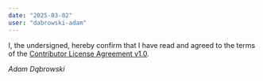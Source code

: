 ```yaml
---
date: "2025-03-02"
user: "dabrowski-adam"
---
```

I, the undersigned, hereby confirm that I have read and agreed to the terms of the [Contributor License Agreement v1.0](../cla.md).

*Adam Dąbrowski*
